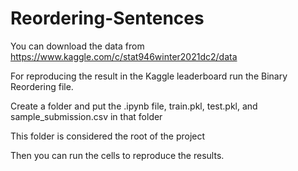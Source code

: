 # Reordering-Sentences

You can download the data from https://www.kaggle.com/c/stat946winter2021dc2/data

For reproducing the result in the Kaggle leaderboard run the Binary Reordering file.

Create a folder and put the .ipynb file, train.pkl, test.pkl, and sample_submission.csv in that folder

This folder is considered the root of the project

Then you can run the cells to reproduce the results.

